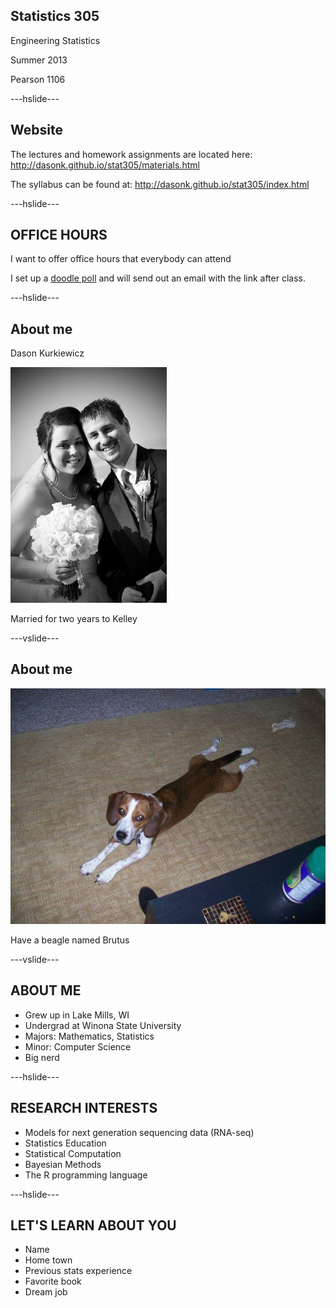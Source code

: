 ## Statistics 305

Engineering Statistics

Summer 2013

Pearson 1106

---hslide---

## Website

The lectures and homework assignments are located here:
<http://dasonk.github.io/stat305/materials.html>

The syllabus can be found at:
<http://dasonk.github.io/stat305/index.html>

---hslide---

## OFFICE HOURS
I want to offer office hours that everybody can attend

I set up a [doodle poll](http://www.doodle.com/5kefygmrrgiuzyxc) and will send out an email with the link after class.

---hslide---

## About me

Dason Kurkiewicz

<img src="/img/Married.jpg" alt="Married" style="width: 250px;"/>

Married for two years to Kelley

---vslide---

## About me

<img src="/img/Brutus.jpg" alt="Brutus" style="width: 600px;"/>

Have a beagle named Brutus

---vslide---

## ABOUT ME
* Grew up in Lake Mills, WI
* Undergrad at Winona State University
* Majors: Mathematics, Statistics
* Minor: Computer Science
* Big nerd

---hslide---

## RESEARCH INTERESTS
* Models for next generation sequencing data (RNA-seq)
* Statistics Education
* Statistical Computation
* Bayesian Methods
* The R programming language

---hslide---

## LET'S LEARN ABOUT YOU

* Name
* Home town
* Previous stats experience
* Favorite book
* Dream job
